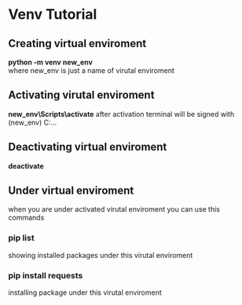 # Venv Tutorial

## Creating virtual enviroment
<b>python -m venv new_env</b>
</br>where new_env is just a name of virutal enviroment

## Activating virutal enviroment
<b>new_env\Scripts\activate</b>
after activation terminal will be signed with (new_env) C:\...

## Deactivating virtual enviroment
<b>deactivate</b>

## Under virtual enviroment
when you are under activated virutal enviroment you can use this commands

### pip list
showing installed packages under this virutal enviroment

### pip install requests
installing package under this virutal enviroment